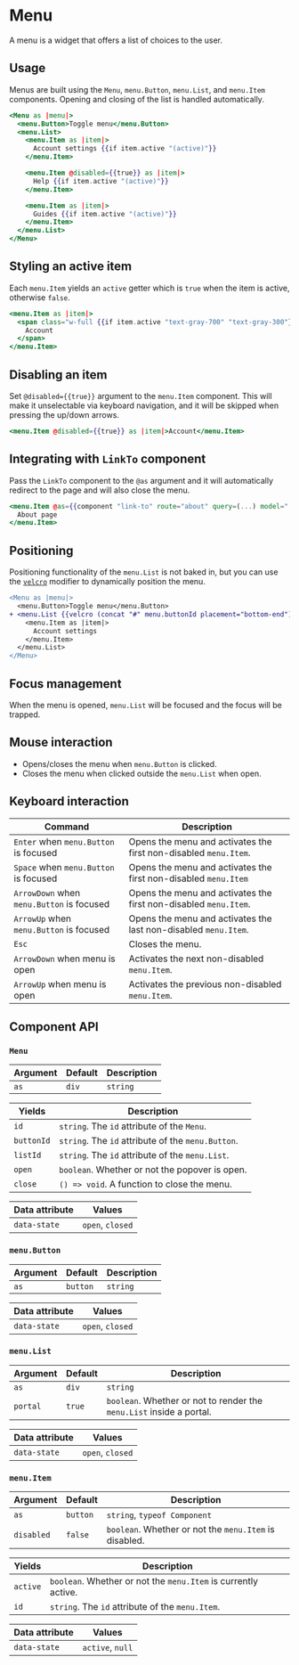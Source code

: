 # Menu

A menu is a widget that offers a list of choices to the user.

## Usage

Menus are built using the `Menu`, `menu.Button`, `menu.List`, and `menu.Item` components. Opening and closing of the list
is handled automatically.

```hbs
<Menu as |menu|>
  <menu.Button>Toggle menu</menu.Button>
  <menu.List>
    <menu.Item as |item|>
      Account settings {{if item.active "(active)"}}
    </menu.Item>

    <menu.Item @disabled={{true}} as |item|>
      Help {{if item.active "(active)"}}
    </menu.Item>

    <menu.Item as |item|>
      Guides {{if item.active "(active)"}}
    </menu.Item>
  </menu.List>
</Menu>
```

## Styling an active item

Each `menu.Item` yields an `active` getter which is `true` when the item is active, otherwise `false`.

```hbs
<menu.Item as |item|>
  <span class="w-full {{if item.active "text-gray-700" "text-gray-300"}}">
    Account
  </span>
</menu.Item>
```

## Disabling an item

Set ``@disabled={{true}}`` argument to the `menu.Item` component. This will make it unselectable via keyboard navigation,
and it will be skipped when pressing the up/down arrows.

```hbs
<menu.Item @disabled={{true}} as |item|>Account</menu.Item>
```

## Integrating with `LinkTo` component

Pass the `LinkTo` component to the `@as` argument and it will automatically redirect to the page and will also close the
menu.

```hbs
<menu.Item @as={{component "link-to" route="about" query=(...) model="..."}} as |item|>
  About page
</menu.Item>
```

## Positioning

Positioning functionality of the `menu.List` is not baked in, but you can use the [`velcro`](../modifiers/velcro.md)
modifier to dynamically position the menu.

```diff
<Menu as |menu|>
  <menu.Button>Toggle menu</menu.Button>
+ <menu.List {{velcro (concat "#" menu.buttonId placement="bottom-end")}}>
    <menu.Item as |item|>
      Account settings
    </menu.Item>
  </menu.List>
</Menu>
```

## Focus management

When the menu is opened, `menu.List` will be focused and the focus will be trapped.

## Mouse interaction

- Opens/closes the menu when `menu.Button` is clicked.
- Closes the menu when clicked outside the `menu.List` when open.

## Keyboard interaction

| Command                                   | Description                                                      |
| ---                                       | ---                                                              |
| `Enter` when `menu.Button` is focused     | Opens the menu and activates the first non-disabled `menu.Item`. |
| `Space` when `menu.Button` is focused     | Opens the menu and activates the first non-disabled `menu.Item`  |
| `ArrowDown` when `menu.Button` is focused | Opens the menu and activates the first non-disabled `menu.Item`. |
| `ArrowUp` when `menu.Button` is focused   | Opens the menu and activates the last non-disabled `menu.Item`.  |
| `Esc`                                     | Closes the menu.                                                 |
| `ArrowDown` when menu is open             | Activates the next non-disabled `menu.Item`.                     |
| `ArrowUp` when menu is open               | Activates the previous non-disabled `menu.Item`.                 |

## Component API

### `Menu`

| Argument | Default | Description |
| ---      | ---     | ---         |
| `as`     | `div`   | `string`    |

| Yields     | Description                                        |
| ---        | ---                                                |
| `id`       | `string`. The `id` attribute of the `Menu`.        |
| `buttonId` | `string`. The `id` attribute of the `menu.Button`. |
| `listId`   | `string`. The `id` attribute of the `menu.List`.   |
| `open`     | `boolean`. Whether or not the popover is open.     |
| `close`    | `() => void`. A function to close the menu.        |

| Data attribute | Values           |
| ---            | ---              |
| `data-state`   | `open`, `closed` |

### `menu.Button`

| Argument | Default  | Description |
| ---      | ---      | ---         |
| `as`     | `button` | `string`    |

| Data attribute | Values           |
| ---            | ---              |
| `data-state`   | `open`, `closed` |

### `menu.List`

| Argument | Default | Description                                                          |
| ---      | ---     | ---                                                                  |
| `as`     | `div`   | `string`                                                             |
| `portal` | `true`  | `boolean`. Whether or not to render the `menu.List` inside a portal. |

| Data attribute | Values           |
| ---            | ---              |
| `data-state`   | `open`, `closed` |

### `menu.Item`

| Argument   | Default  | Description                                            |
| ---        | ---      | ---                                                    |
| `as`       | `button` | `string`, `typeof Component`                           |
| `disabled` | `false`  | `boolean`. Whether or not the `menu.Item` is disabled. |

| Yields   | Description                                                    |
| ---      | ---                                                            |
| `active` | `boolean`. Whether or not the `menu.Item` is currently active. |
| `id`     | `string`. The `id` attribute of the `menu.Item`.               |

| Data attribute | Values           |
| ---            | ---              |
| `data-state`   | `active`, `null` |
